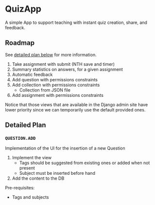 # QuizApp
A simple App to support teaching with instant quiz creation, share, and feedback.

## Roadmap
See [detailed plan below](#detailed-plan) for more information.

1. Take assignment with submit (NTH save and timer)
2. Summary statistics on answers, for a given assignment
3. Automatic feedback
4. Add question with permissions constraints
5. Add collection with permissions constraints
   - Collection from JSON file
6. Add assignment with permissions constraints

Notice that those views that are available in the Django admin site have lower priority since we can temporarily use the default provided ones.


## Detailed Plan

### `QUESTION.ADD`
Implementation of the UI for the insertion of a new Question
1. Implement the view
   - Tags should be suggested from existing ones or added when not present
   - Subject must be inserted before hand
2. Add the content to the DB

Pre-requisites:
* Tags and subjects